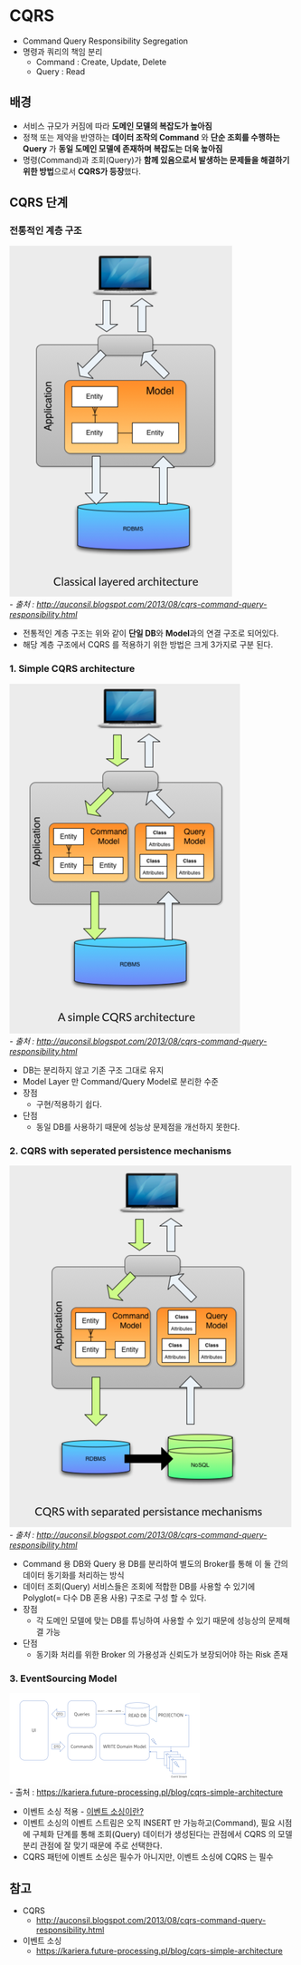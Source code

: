 # CQRS

- Command Query Responsibility Segregation
- 명령과 쿼리의 책임 분리
    - Command : Create, Update, Delete
    - Query : Read

## 배경

- 서비스 규모가 커짐에 따라 **도메인 모델의 복잡도가 높아짐**
- 정책 또는 제약을 반영하는 **데이터 조작의 Command** 와 **단순 조회를 수행하는 Query** 가 **동일 도메인 모델에 존재하며 복잡도는 더욱 높아짐**
- 명령(Command)과 조회(Query)가 **함께 있음으로서 발생하는 문제들을 해결하기 위한 방법**으로서 **CQRS가 등장**했다.

## CQRS 단계

### 전통적인 계층 구조

![img.png](img.png)
<br>_- 출처 : http://auconsil.blogspot.com/2013/08/cqrs-command-query-responsibility.html_

- 전통적인 계층 구조는 위와 같이 **단일 DB**와 **Model**과의 연결 구조로 되어있다.
- 해당 계층 구조에서 CQRS 를 적용하기 위한 방법은 크게 3가지로 구분 된다.

### 1. Simple CQRS architecture

![img_2.png](img_2.png)
<br>_- 출처 : http://auconsil.blogspot.com/2013/08/cqrs-command-query-responsibility.html_

- DB는 분리하지 않고 기존 구조 그대로 유지
- Model Layer 만 Command/Query Model로 분리한 수준
- 장점
    - 구현/적용하기 쉽다.
- 단점
    - 동일 DB를 사용하기 때문에 성능상 문제점을 개선하지 못한다.

### 2. CQRS with seperated persistence mechanisms

![img_1.png](img_1.png)
<br>_- 출처 : http://auconsil.blogspot.com/2013/08/cqrs-command-query-responsibility.html_

- Command 용 DB와 Query 용 DB를 분리하여 별도의 Broker를 통해 이 둘 간의 데이터 동기화를 처리하는 방식
- 데이터 조회(Query) 서비스들은 조회에 적합한 DB를 사용할 수 있기에 Polyglot(= 다수 DB 혼용 사용) 구조로 구성 할 수 있다.
- 장점
    - 각 도메인 모델에 맞는 DB를 튜닝하여 사용할 수 있기 때문에 성능상의 문제해결 가능
- 단점
    - 동기화 처리를 위한 Broker 의 가용성과 신뢰도가 보장되어야 하는 Risk 존재

### 3. EventSourcing Model

![img_3.png](img_3.png)
<br>- 출처 : https://kariera.future-processing.pl/blog/cqrs-simple-architecture

- 이벤트 소싱 적용 - [이벤트 소싱이란?](../Event-Sourcing/EventSourcing.md)
- 이벤트 소싱의 이벤트 스트림은 오직 INSERT 만 가능하고(Command), 필요 시점에 구체화 단계를 통해 조회(Query) 데이터가 생성된다는 관점에서 CQRS 의 모델 분리 관점에 잘 맞기 때문에 주로
  선택한다.
- CQRS 패턴에 이벤트 소싱은 필수가 아니지만, 이벤트 소싱에 CQRS 는 필수

## 참고

- CQRS
    - http://auconsil.blogspot.com/2013/08/cqrs-command-query-responsibility.html
- 이벤트 소싱
    - https://kariera.future-processing.pl/blog/cqrs-simple-architecture